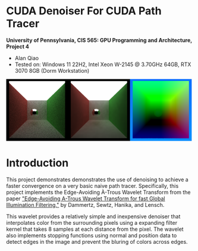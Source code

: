 CUDA Denoiser For CUDA Path Tracer
==================================

**University of Pennsylvania, CIS 565: GPU Programming and Architecture, Project 4**

* Alan Qiao
* Tested on: Windows 11 22H2, Intel Xeon W-2145 @ 3.70GHz 64GB, RTX 3070 8GB (Dorm Workstation)

<img src="img/raw_10.png" width="33%" /><img src="img/denoised_10.png" width="33%"/><img src="img/pos_buffer.png" width="33%" />

# Introduction

This project demonstrates demonstrates the use of denoising to achieve a faster convergence on a very basic naive path tracer. Specifically, this project implements the Edge-Avoiding À-Trous Wavelet Transform from the paper ["Edge-Avoiding A-Trous Wavelet Transform for fast Global Illumination Filtering,"](https://jo.dreggn.org/home/2010_atrous.pd) by Dammertz, Sewtz, Hanika, and Lensch.

This wavelet provides a relatively simple and inexpensive denoiser that interpolates color from the surrounding pixels using a expanding filter kernel that takes 8 samples at each distance from the pixel. The wavelet also implements stopping functions using normal and position data to detect edges in the image and prevent the bluring of colors across edges.

  
